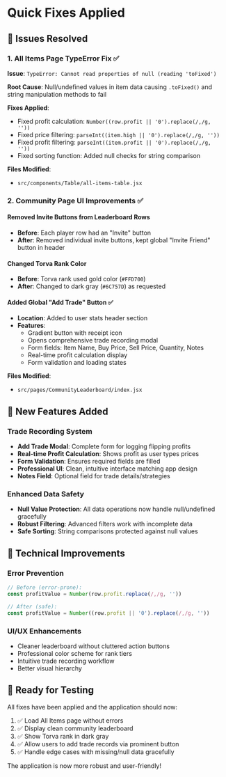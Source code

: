 # Quick Fixes Applied

## 🚨 **Issues Resolved**

### 1. **All Items Page TypeError Fix** ✅
**Issue**: `TypeError: Cannot read properties of null (reading 'toFixed')`

**Root Cause**: Null/undefined values in item data causing `.toFixed()` and string manipulation methods to fail

**Fixes Applied**:
- Fixed profit calculation: `Number((row.profit || '0').replace(/,/g, ''))`
- Fixed price filtering: `parseInt((item.high || '0').replace(/,/g, ''))`
- Fixed profit filtering: `parseInt((item.profit || '0').replace(/,/g, ''))`
- Fixed sorting function: Added null checks for string comparison

**Files Modified**:
- `src/components/Table/all-items-table.jsx`

### 2. **Community Page UI Improvements** ✅

#### Removed Invite Buttons from Leaderboard Rows
- **Before**: Each player row had an "Invite" button
- **After**: Removed individual invite buttons, kept global "Invite Friend" button in header

#### Changed Torva Rank Color  
- **Before**: Torva rank used gold color (`#FFD700`)
- **After**: Changed to dark gray (`#6C757D`) as requested

#### Added Global "Add Trade" Button ✅
- **Location**: Added to user stats header section
- **Features**:
  - Gradient button with receipt icon
  - Opens comprehensive trade recording modal
  - Form fields: Item Name, Buy Price, Sell Price, Quantity, Notes
  - Real-time profit calculation display
  - Form validation and loading states

**Files Modified**:
- `src/pages/CommunityLeaderboard/index.jsx`

## 🎯 **New Features Added**

### **Trade Recording System**
- **Add Trade Modal**: Complete form for logging flipping profits
- **Real-time Profit Calculation**: Shows profit as user types prices
- **Form Validation**: Ensures required fields are filled
- **Professional UI**: Clean, intuitive interface matching app design
- **Notes Field**: Optional field for trade details/strategies

### **Enhanced Data Safety**
- **Null Value Protection**: All data operations now handle null/undefined gracefully
- **Robust Filtering**: Advanced filters work with incomplete data
- **Safe Sorting**: String comparisons protected against null values

## 🔧 **Technical Improvements**

### **Error Prevention**
```javascript
// Before (error-prone):
const profitValue = Number(row.profit.replace(/,/g, ''))

// After (safe):
const profitValue = Number((row.profit || '0').replace(/,/g, ''))
```

### **UI/UX Enhancements**
- Cleaner leaderboard without cluttered action buttons
- Professional color scheme for rank tiers
- Intuitive trade recording workflow
- Better visual hierarchy

## 🚀 **Ready for Testing**

All fixes have been applied and the application should now:
1. ✅ Load All Items page without errors
2. ✅ Display clean community leaderboard
3. ✅ Show Torva rank in dark gray
4. ✅ Allow users to add trade records via prominent button
5. ✅ Handle edge cases with missing/null data gracefully

The application is now more robust and user-friendly! 